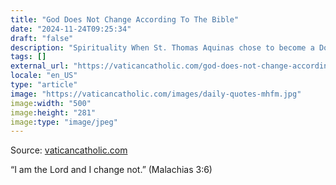 ```yaml
---
title: "God Does Not Change According To The Bible"
date: "2024-11-24T09:25:34"
draft: "false"
description: "Spirituality When St. Thomas Aquinas chose to become a Dominican (c. 1245) he met with “severe opposition from his family… St. Thomas was literally captured by his brothers and imprisoned in the family castle… The [...]"
tags: []
external_url: "https://vaticancatholic.com/god-does-not-change-according-to-the-bible/"
locale: "en_US"
type: "article"
image: "https://vaticancatholic.com/images/daily-quotes-mhfm.jpg"
image:width: "500"
image:height: "281"
image:type: "image/jpeg"
---
```


Source: [vaticancatholic.com](https://vaticancatholic.com/god-does-not-change-according-to-the-bible/)

<p>“I am the Lord and I change not.” (Malachias 3:6)</p>
